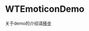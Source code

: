 

WTEmoticonDemo
==============

关于demo的介绍请[移步](http://wangtaoios.github.io/iOS/2018/03/21/iOS%E5%BC%80%E5%8F%91/iOS%E4%BD%BF%E7%94%A8YYKit%E5%AE%9E%E7%8E%B0%E8%A1%A8%E6%83%85%E9%94%AE%E7%9B%98.html)



